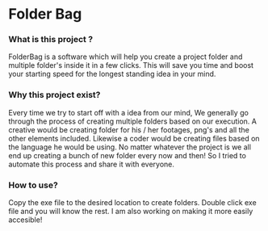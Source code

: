 # Folder Bag

### What is this project ?
FolderBag is a software which will help you create a project folder and multiple folder's inside it in a few clicks. This will save you time and boost your starting speed for the longest standing idea in your mind.

### Why this project exist?
Every time we try to start off with a idea from our mind, We generally go through the process of creating multiple folders based on our execution. A creative would be creating folder for his / her footages, png's and all the other elements included. Likewise a coder would be creating files based on the language he would be using. No matter whatever the project is we all end up creating a bunch of new folder every now and then! So I tried to automate this process and share it with everyone.

### How to use?
Copy the exe file to the desired location to create folders. Double click exe file and you will know the rest. I am also working on making it more easily accesible!


